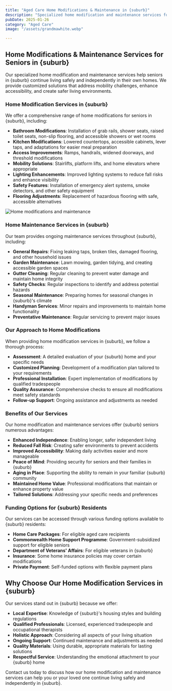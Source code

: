 ```yaml
---
title: "Aged Care Home Modifications & Maintenance in {suburb}"
description: "Specialized home modification and maintenance services for seniors in {suburb}, designed to enhance safety, accessibility, and independent living. Our experienced team creates tailored solutions to meet your specific needs."
pubDate: 2025-01-26
category: "Aged Care"
image: "/assets/grandmawhite.webp"

---
```


## Home Modifications & Maintenance Services for Seniors in {suburb}

Our specialized home modification and maintenance services help seniors in {suburb} continue living safely and independently in their own homes. We provide customized solutions that address mobility challenges, enhance accessibility, and create safer living environments.

### Home Modification Services in {suburb}

We offer a comprehensive range of home modifications for seniors in {suburb}, including:

- **Bathroom Modifications**: Installation of grab rails, shower seats, raised toilet seats, non-slip flooring, and accessible showers or wet rooms
- **Kitchen Modifications**: Lowered countertops, accessible cabinets, lever taps, and adaptations for easier meal preparation
- **Access Improvements**: Ramps, handrails, widened doorways, and threshold modifications
- **Mobility Solutions**: Stairlifts, platform lifts, and home elevators where appropriate
- **Lighting Enhancements**: Improved lighting systems to reduce fall risks and enhance visibility
- **Safety Features**: Installation of emergency alert systems, smoke detectors, and other safety equipment
- **Flooring Adjustments**: Replacement of hazardous flooring with safe, accessible alternatives

![Home modifications and maintenance](/assets/accessible-bathroom.webp)

### Home Maintenance Services in {suburb}

Our team provides ongoing maintenance services throughout {suburb}, including:

- **General Repairs**: Fixing leaking taps, broken tiles, damaged flooring, and other household issues
- **Garden Maintenance**: Lawn mowing, garden tidying, and creating accessible garden spaces
- **Gutter Cleaning**: Regular cleaning to prevent water damage and maintain home integrity
- **Safety Checks**: Regular inspections to identify and address potential hazards
- **Seasonal Maintenance**: Preparing homes for seasonal changes in {suburb}'s climate
- **Handyman Services**: Minor repairs and improvements to maintain home functionality
- **Preventative Maintenance**: Regular servicing to prevent major issues

### Our Approach to Home Modifications

When providing home modification services in {suburb}, we follow a thorough process:

- **Assessment**: A detailed evaluation of your {suburb} home and your specific needs
- **Customized Planning**: Development of a modification plan tailored to your requirements
- **Professional Installation**: Expert implementation of modifications by qualified tradespeople
- **Quality Assurance**: Comprehensive checks to ensure all modifications meet safety standards
- **Follow-up Support**: Ongoing assistance and adjustments as needed

### Benefits of Our Services

Our home modification and maintenance services offer {suburb} seniors numerous advantages:

- **Enhanced Independence**: Enabling longer, safer independent living
- **Reduced Fall Risk**: Creating safer environments to prevent accidents
- **Improved Accessibility**: Making daily activities easier and more manageable
- **Peace of Mind**: Providing security for seniors and their families in {suburb}
- **Aging in Place**: Supporting the ability to remain in your familiar {suburb} community
- **Maintained Home Value**: Professional modifications that maintain or enhance property value
- **Tailored Solutions**: Addressing your specific needs and preferences

### Funding Options for {suburb} Residents

Our services can be accessed through various funding options available to {suburb} residents:

- **Home Care Packages**: For eligible aged care recipients
- **Commonwealth Home Support Programme**: Government-subsidized support for eligible seniors
- **Department of Veterans' Affairs**: For eligible veterans in {suburb}
- **Insurance**: Some home insurance policies may cover certain modifications
- **Private Payment**: Self-funded options with flexible payment plans

## Why Choose Our Home Modification Services in {suburb}

Our services stand out in {suburb} because we offer:

- **Local Expertise**: Knowledge of {suburb}'s housing styles and building regulations
- **Qualified Professionals**: Licensed, experienced tradespeople and occupational therapists
- **Holistic Approach**: Considering all aspects of your living situation
- **Ongoing Support**: Continued maintenance and adjustments as needed
- **Quality Materials**: Using durable, appropriate materials for lasting solutions
- **Respectful Service**: Understanding the emotional attachment to your {suburb} home

Contact us today to discuss how our home modification and maintenance services can help you or your loved one continue living safely and independently in {suburb}.

